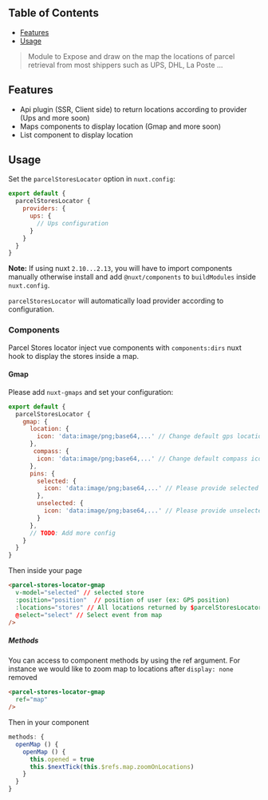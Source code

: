 ## Table of Contents

- [Features](#features)
- [Usage](#usage)

> Module to Expose and draw on the map the locations of parcel retrieval from most shippers such as UPS, DHL, La Poste ...

## Features

- Api plugin (SSR, Client side) to return locations according to provider (Ups and more soon)
- Maps components to display location (Gmap and more soon)
- List component to display location

## Usage

Set the `parcelStoresLocator` option in `nuxt.config`:

```js
export default {
  parcelStoresLocator {
    providers: {
      ups: {
        // Ups configuration
      }
    }
  }
}
```

**Note:** If using nuxt `2.10...2.13`, you will have to import components manually otherwise install and add `@nuxt/components` to `buildModules` inside `nuxt.config`.

`parcelStoresLocator` will automatically load provider according to configuration.

### Components

Parcel Stores locator inject vue components with `components:dirs` nuxt hook to display the stores inside a map.

#### Gmap

Please add `nuxt-gmaps` and set your configuration:

```js
export default {
  parcelStoresLocator {
    gmap: {
      location: {
        icon: 'data:image/png;base64,...' // Change default gps location icon
      },
       compass: {
        icon: 'data:image/png;base64,...' // Change default compass icon
      },
      pins: {
        selected: {
          icon: 'data:image/png;base64,...' // Please provide selected pin
        },
        unselected: {
          icon: 'data:image/png;base64,...' // Please provide unselected pin
        }
      },
      // TODO: Add more config
    }
  }
}
```

Then inside your page
```html
<parcel-stores-locator-gmap
  v-model="selected" // selected store
  :position="position"  // position of user (ex: GPS position)
  :locations="stores" // All locations returned by $parcelStoresLocator.getGeolocation()
  @select="select" // Select event from map
/>
```

##### Methods
You can access to component methods by using the ref argument.
For instance we would like to zoom map to locations after `display: none` removed


```html
<parcel-stores-locator-gmap
  ref="map"
/>
```

Then in your component

```js
methods: {
  openMap () {
    openMap () {
      this.opened = true
      this.$nextTick(this.$refs.map.zoomOnLocations)
    }
  }
}
```




